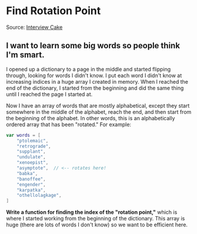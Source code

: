 # Find Rotation Point
Source: [Interview Cake](https://www.interviewcake.com/question/swift/find-rotation-point?course=fc1&section=sorting-searching-logarithms)

## I want to learn some big words so people think I'm smart.

I opened up a dictionary to a page in the middle and started flipping through, looking for words I didn't know. I put each word I didn't know at increasing indices in a huge array I created in memory. When I reached the end of the dictionary, I started from the beginning and did the same thing until I reached the page I started at.

Now I have an array of words that are mostly alphabetical, except they start somewhere in the middle of the alphabet, reach the end, and then start from the beginning of the alphabet. In other words, this is an alphabetically ordered array that has been "rotated." For example:
```swift
var words = [
    "ptolemaic",
    "retrograde",
    "supplant",
    "undulate",
    "xenoepist",
    "asymptote",  // <-- rotates here!
    "babka",
    "banoffee",
    "engender",
    "karpatka",
    "othellolagkage",
]
```

**Write a function for finding the index of the "rotation point,"** which is where I started working from the beginning of the dictionary. This array is huge (there are lots of words I don't know) so we want to be efficient here.
